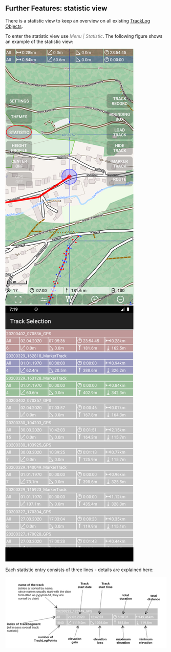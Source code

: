 ## Further Features: statistic view

There is a statistic view to keep an overview on all existing [TrackLog Objects](../../track.md).

To enter the statistic view use <span style="color:gray">*Menu | Statistic*</span>.
The following figure shows an example of the statistic view: 

<img src="./stat1.png" width="400" />&nbsp;
<img src="./stat2.png" width="400" />&nbsp;

Each statistic entry consists of three lines - details are explained here:

<img src="./stat3.png" width="800" />&nbsp;


